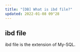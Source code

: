 ```yaml
---
title: "[DB] What is ibd file?"
updated: 2022-01-08 09"28
---
```


## ibd file

ibd file is the extension of My-SQL.
